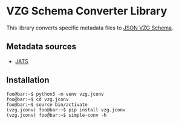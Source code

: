 # VZG Schema Converter Library

This library converts specific metadata files to [JSON VZG Schema](https://github.com/gbv/articleformat).

## Metadata sources

- [JATS](https://jats.nlm.nih.gov/archiving/)


## Installation

```console
foo@bar:~$ python3 -m venv vzg.jconv
foo@bar:~$ cd vzg.jconv
foo@bar:~$ source bin/activate
(vzg.jconv) foo@bar:~$ pip install vzg.jconv
(vzg.jconv) foo@bar:~$ simple-conv -h
```
